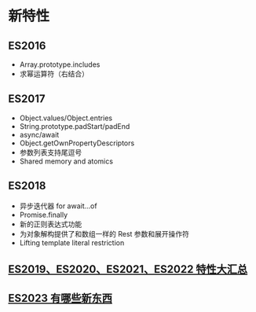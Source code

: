 # 新特性

## ES2016

- Array.prototype.includes
- 求幂运算符（右结合）

## ES2017

- Object.values/Object.entries
- String.prototype.padStart/padEnd
- async/await
- Object.getOwnPropertyDescriptors
- 参数列表支持尾逗号
- Shared memory and atomics

## ES2018

- 异步迭代器 for await...of
- Promise.finally
- 新的正则表达式功能
- 为对象解构提供了和数组一样的 Rest 参数和展开操作符
- Lifting template literal restriction

## [ES2019、ES2020、ES2021、ES2022 特性大汇总](https://juejin.cn/post/6986087239554072583?searchId=20240126070258AFCC541F9C2BF4E7F637#heading-23)

## [ES2023 有哪些新东西](https://mp.weixin.qq.com/s?__biz=Mzk0MDMwMzQyOA==&mid=2247497304&idx=1&sn=edb848f17660e86ed32a3924c9acf215&chksm=c2e10373f5968a656ec17d17dc52a8d2764bf0ba3ceb824abf0611df2ef8f6a6b546a2a28078&=1638573446&=zh_CN#rd)
